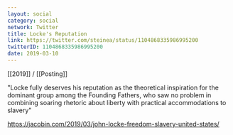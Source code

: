 ```yaml
---
layout: social
category: social
network: Twitter
title: Locke's Reputation
link: https://twitter.com/steinea/status/1104868335986995200
twitterID: 1104868335986995200
date: 2019-03-10
---
```


[[2019]] / [[Posting]]

"Locke fully deserves his reputation as the theoretical inspiration for the dominant group among the Founding Fathers, who saw no problem in combining soaring rhetoric about liberty with practical accommodations to slavery"

<https://jacobin.com/2019/03/john-locke-freedom-slavery-united-states/>
